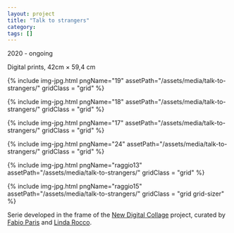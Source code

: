 ```yaml
---
layout: project
title: "Talk to strangers"
category: 
tags: []
---
```



<div class="content-container">
<div class="index-content">
<div class="grid-gutter"></div>
<div class = "grid l3 project-intro">
<p>2020 - ongoing</p>
<p>Digital prints, 42cm × 59,4 cm</p>


</div>

 {% include img-jpg.html pngName="19" assetPath="/assets/media/talk-to-strangers/" gridClass = "grid" %}

 {% include img-jpg.html pngName="18" assetPath="/assets/media/talk-to-strangers/" gridClass = "grid" %}

 {% include img-jpg.html pngName="17" assetPath="/assets/media/talk-to-strangers/" gridClass = "grid" %}



 {% include img-jpg.html pngName="24" assetPath="/assets/media/talk-to-strangers/" gridClass = "grid" %}

 {% include img-jpg.html pngName="raggio13" assetPath="/assets/media/talk-to-strangers/" gridClass = "grid" %}

 {% include img-jpg.html pngName="raggio15" assetPath="/assets/media/talk-to-strangers/" gridClass = "grid  grid-sizer" %}

<div class="grid l3">
<p>Serie developed in the frame of the <a href ="http://www.newdigitalcollage.art">New Digital Collage</a> project, curated by <a href="https://fabioparis.art/">Fabio Paris</a> and <a href="https://lindarocco.art/">Linda Rocco</a>.</p>
</div>

 <!-- 
  {% include img-jpg.html pngName="15b" assetPath="/assets/media/talk-to-strangers/" gridClass = "grid" %}
 
 {% include img-jpg.html pngName="raggio16" assetPath="/assets/media/talk-to-strangers/" gridClass = "grid" %} -->

</div>
</div>


